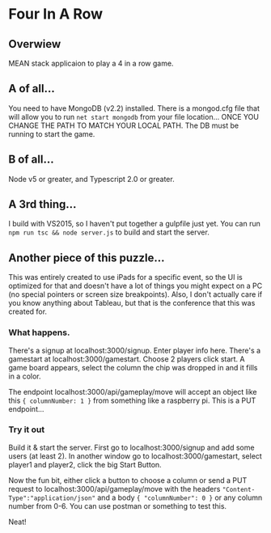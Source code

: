 ﻿# Four In A Row

## Overwiew
MEAN stack applicaion to play a 4 in a row game.

## A of all...
You need to have MongoDB (v2.2) installed. There is a mongod.cfg file that will allow you to run `net start mongodb` from your file location... ONCE YOU CHANGE THE PATH TO MATCH YOUR LOCAL PATH. The DB must be running to start the game.

## B of all...
Node v5 or greater, and Typescript 2.0 or greater.

## A 3rd thing...
I build with VS2015, so I haven't put together a gulpfile just yet. You can run `npm run tsc && node server.js` to build and start the server.

## Another piece of this puzzle...
This was entirely created to use iPads for a specific event, so the UI is optimized for that and doesn't have a lot of things you might expect on a PC (no special pointers or screen size breakpoints).  Also, I don't actually care if you know anything about Tableau, but that is the conference that this was created for.

### What happens.
There's a signup at localhost:3000/signup. Enter player info here.
There's a gamestart at localhost:3000/gamestart. Choose 2 players click start. A game board appears, select the column the chip was dropped in and it fills in a color.

The endpoint localhost:3000/api/gameplay/move will accept an object like this `{ columnNumber: 1 }` from something like a raspberry pi. This is a PUT endpoint...

### Try it out
Build it & start the server. First go to localhost:3000/signup and add some users (at least 2). In another window go to localhost:3000/gamestart, select player1 and player2, click the big Start Button.

Now the fun bit, either click a button to choose a column or send a PUT request to localhost:3000/api/gameplay/move with the headers `"Content-Type":"application/json"` and a body `{ "columnNumber": 0 }` or any column number from 0-6. You can use postman or something to test this.

Neat!